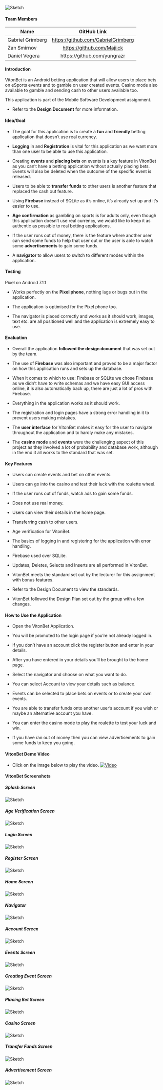 ![Sketch](https://github.com/GabrielGrimberg/VitonBet/blob/master/Design%20Document/App-Logos/PrimaryLogo.png?raw=true)

#### Team Members
| Name       | GitHub Link      |
| -------------   |:-------------:|
| Gabriel Grimberg|https://github.com/GabrielGrimberg |
| Zan Smirnov     |https://github.com/Majiick         |
| Daniel Vegera   |https://github.com/yungrazr        |

#### Introduction
VitonBet is an Android betting application that will allow users to place bets on eSports events and to gamble on user created events. Casino mode also available to gamble and sending cash to other users available too.

This application is part of the Mobile Software Development assignment.

- Refer to the **Design Document** for more information.

#### Idea/Goal

- The goal for this application is to create a **fun** and **friendly** betting application that doesn’t use real currency.

- **Logging** in and **Registration** is vital for this application as we want more than one user to be able to use this application.

- Creating **events** and **placing bets** on events is a key feature in VitonBet as you can’t have a betting application without actually placing bets. Events will also be deleted when the outcome of the specific event is released.

- Users to be able to **transfer funds** to other users is another feature that replaced the cash out feature.

- Using **Firebase** instead of SQLite as it’s online, it’s already set up and it’s easier to use.

- **Age confirmation** as gambling on sports is for adults only, even though this application doesn’t use real currency, we would like to keep it as authentic as possible to real betting applications.

- If the user runs out of money, there is the feature where another user can send some funds to help that user out or the user is able to watch some **advertisements** to gain some funds.

- A **navigator** to allow users to switch to different modes within the application.

#### Testing

Pixel on Android 7.1.1

- Works perfectly on the **Pixel phone**, nothing lags or bugs out in the application.

- The application is optimised for the Pixel phone too.

- The navigator is placed correctly and works as it should work, images, text etc. are all positioned well and the application is extremely easy to use.

#### Evaluation

- Overall the application **followed the design document** that was set out by the team.

- The use of **Firebase** was also important and proved to be a major factor on how this application runs and sets up the database.

- When it comes to which to use: Firebase or SQLite we chose Firebase as we didn’t have to write schemas and we have easy GUI access online, it is also automatically back up, there are just a lot of pros with Firebase.

- Everything in the application works as it should work.

- The registration and login pages have a strong error handling in it to prevent users making mistakes.

- The **user interface** for VitonBet makes it easy for the user to navigate throughout the application and to hardly make any mistakes.

- The **casino mode** and **events** were the challenging aspect of this project as they involved a lot of probability and database work, although in the end it all works to the standard that was set.

#### Key Features

- Users can create events and bet on other events.

- Users can go into the casino and test their luck with the roulette wheel.

- If the user runs out of funds, watch ads to gain some funds.

- Does not use real money.

- Users can view their details in the home page.

- Transferring cash to other users.

- Age verification for VitonBet.

- The basics of logging in and registering for the application with error handling.

- Firebase used over SQLite.

- Updates, Deletes, Selects and Inserts are all performed in VitonBet.

- VitonBet meets the standard set out by the lecturer for this assignment with bonus features.

- Refer to the Design Document to view the standards.

- VitonBet followed the Design Plan set out by the group with a few changes.

#### How to Use the Application

- Open the VitonBet Application.

- You will be promoted to the login page if you’re not already logged in.

- If you don’t have an account click the register button and enter in your details.

- After you have entered in your details you’ll be brought to the home page.

- Select the navigator and choose on what you want to do.

- You can select Account to view your details such as balance.

- Events can be selected to place bets on events or to create your own events.

- You are able to transfer funds onto another user’s account if you wish or maybe an alternative account you have.

- You can enter the casino mode to play the roulette to test your luck and win.

- If you have ran out of money then you can view advertisements to gain some funds to keep you going.

#### VitonBet Demo Video

- Click on the image below to play the video.
[![Video](http://img.youtube.com/vi/WoGLBCSc-Zo/0.jpg)](https://youtu.be/WoGLBCSc-Zo)

#### VitonBet Screenshots

##### Splash Screen
![Sketch](https://github.com/GabrielGrimberg/VitonBet/blob/master/Screenshots/Splash.jpg?raw=true)

##### Age Verification Screen
![Sketch](https://github.com/GabrielGrimberg/VitonBet/blob/master/Screenshots/Age.jpg?raw=true)

##### Login Screen
![Sketch](https://github.com/GabrielGrimberg/VitonBet/blob/master/Screenshots/Login.jpg?raw=true)

##### Register Screen
![Sketch](https://github.com/GabrielGrimberg/VitonBet/blob/master/Screenshots/Register.jpg?raw=true)

##### Home Screen
![Sketch](https://github.com/GabrielGrimberg/VitonBet/blob/master/Screenshots/Main.jpg?raw=true)

##### Navigator 
![Sketch](https://github.com/GabrielGrimberg/VitonBet/blob/master/Screenshots/Nav.jpg?raw=true)

##### Account Screen
![Sketch](https://github.com/GabrielGrimberg/VitonBet/blob/master/Screenshots/Home.jpg?raw=true)

##### Events Screen
![Sketch](https://github.com/GabrielGrimberg/VitonBet/blob/master/Screenshots/Events.jpg?raw=true)

##### Creating Event Screen
![Sketch](https://github.com/GabrielGrimberg/VitonBet/blob/master/Screenshots/MakeE.jpg?raw=true)

##### Placing Bet Screen
![Sketch](https://github.com/GabrielGrimberg/VitonBet/blob/master/Screenshots/MakeB.jpg?raw=true)

##### Casino Screen
![Sketch](https://github.com/GabrielGrimberg/VitonBet/blob/master/Screenshots/Casino.jpg?raw=true)

##### Transfer Funds Screen
![Sketch](https://github.com/GabrielGrimberg/VitonBet/blob/master/Screenshots/Transfer.jpg?raw=true)

##### Advertisement Screen
![Sketch](https://github.com/GabrielGrimberg/VitonBet/blob/master/Screenshots/Ad.jpg?raw=true)
